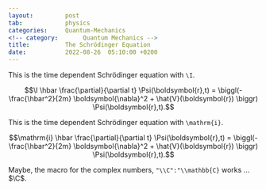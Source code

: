```yaml
---
layout:         post
tab:	        physics
categories:     Quantum-Mechanics
<!-- category:       Quantum Mechanics -->
title:          The Schrödinger Equation
date:           2022-08-26  05:10:00 +0200
---
```


This is the time dependent Schrödinger equation with `\I`.

$$\I \hbar \frac{\partial}{\partial t} \Psi(\boldsymbol{r},t) = \biggl(- \frac{\hbar^2}{2m} \boldsymbol{\nabla}^2 + \hat{V}(\boldsymbol{r}) \biggr) \Psi(\boldsymbol{r},t).$$

This is the time dependent Schrödinger equation with `\mathrm{i}`.

$$\mathrm{i} \hbar \frac{\partial}{\partial t} \Psi(\boldsymbol{r},t) = \biggl(- \frac{\hbar^2}{2m} \boldsymbol{\nabla}^2 + \hat{V}(\boldsymbol{r}) \biggr) \Psi(\boldsymbol{r},t).$$

Maybe, the macro for the complex numbers, `"\\C":"\\mathbb{C}` works ... $\C$.
